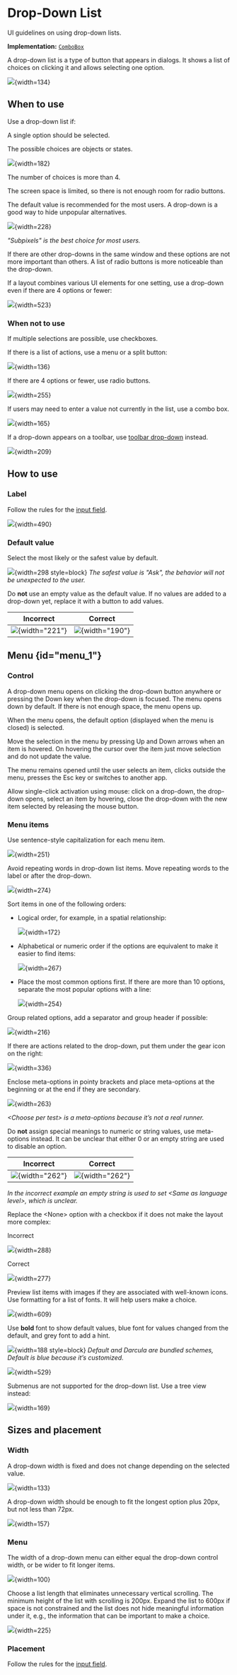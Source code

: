 <!-- Copyright 2000-2024 JetBrains s.r.o. and contributors. Use of this source code is governed by the Apache 2.0 license. -->

# Drop-Down List

<link-summary>UI guidelines on using drop-down lists.</link-summary>

<tldr>

**Implementation:** [`ComboBox`](%gh-ic%/platform/platform-api/src/com/intellij/openapi/ui/ComboBox.java)

</tldr>

A drop-down list is a type of button that appears in dialogs. It shows a list of choices on clicking it and allows selecting one option.

![](drop_down_example.png){width=134}

## When to use

Use a drop-down list if:

A single option should be selected.

The possible choices are objects or states.

![](output_level.png){width=182}

The number of choices is more than 4.

The screen space is limited, so there is not enough room for radio buttons.

The default value is recommended for the most users. A drop-down is a good way to hide unpopular alternatives.

![](antialiasing.png){width=228}

*"Subpixels" is the best choice for most users.*

If there are other drop-downs in the same window and these options are not more important than others. A list of radio buttons is more noticeable than the drop-down.

If a layout combines various UI elements for one setting, use a drop-down even if there are 4 options or fewer:

![](complex_layout.png){width=523}

### When not to use

If multiple selections are possible, use checkboxes.

If there is a list of actions, use a menu or a split button:

![](drop_down_menu_button.png){width=136}

If there are 4 options or fewer, use radio buttons.

![](radio_buttons.png){width=255}

If users may need to enter a value not currently in the list, use a combo box.

![](combo_box_font_size.png){width=165}

If a drop-down appears on a toolbar, use [toolbar drop-down](toolbar_drop_down.md) instead.

![](toolbar_main.png){width=209}

## How to use

### Label

Follow the rules for the [input field](input_field.md#label).

![](labels.png){width=490}

### Default value

Select the most likely or the safest value by default.

![](imports.png){width=298 style=block}
*The safest value is "Ask", the behavior will not be unexpected to the user.*

Do **not** use an empty value as the default value. If no values are added to a drop-down yet, replace it with a button to add values.

| <format color="Red" style="bold">Incorrect</format> | <format color="Green" style="bold">Correct</format> |
|-----------------------------------------------------|-----------------------------------------------------|
| ![](drop_down_empty.png){width="221"}               | ![](button.png){width="190"}                        |

## Menu {id="menu_1"}

### Control

A drop-down menu opens on clicking the drop-down button anywhere or pressing the Down key when the drop-down is
focused.
The menu opens down by default. If there is not enough space, the menu opens up.

When the menu opens, the default option (displayed when the menu is closed) is selected.

Move the selection in the menu by pressing Up and Down arrows when an item is hovered. On hovering the cursor over the item just move selection and do not update the value.

<!-- * Filter items in the list on typing:

    ![](filter.png)
-->

The menu remains opened until the user selects an item, clicks outside the menu, presses the <shortcut>Esc</shortcut> key or
switches to another app.

Allow single-click activation using mouse: click on a drop-down, the drop-down opens, select an item by hovering, close the drop-down with the new item selected by releasing the mouse button.

### Menu items

Use sentence-style capitalization for each menu item.

![](browser.png){width=251}

Avoid repeating words in drop-down list items. Move repeating words to the label or after the drop-down.

![](refresh_changes.png){width=274}

Sort items in one of the following orders:

* Logical order, for example, in a spatial relationship:

  ![](order_logical.png){width=172}

* Alphabetical or numeric order if the options are equivalent to make it easier to find items:

  ![](order_alphabetical.png){width=267}

* Place the most common options first. If there are more than 10 options, separate the most popular options with a line:

  ![](order_popular.png){width=254}

Group related options, add a separator and group header if possible:

![](drop_down_group.png){width=216}

If there are actions related to the drop-down, put them under the gear icon on the right:

![](scheme.png){width=336}

Enclose meta-options in pointy brackets and place meta-options at the beginning or at the end if they are secondary.

![](run_tests.png){width=263}

*<control>&lt;Choose per test></control> is a meta-options because it’s not a real runner.*

Do **not** assign special meanings to numeric or string values, use meta-options instead. It can be unclear that either 0 or an empty string are used to disable an option.

| <format color="Red" style="bold">Incorrect</format> | <format color="Green" style="bold">Correct</format> |
|-----------------------------------------------------|-----------------------------------------------------|
| ![](version_incorrect.png){width="262"}             | ![](version_correct.png){width="262"}               |

  <p><em>In the incorrect example an empty string is used to set <control>&lt;Same
  as language level&gt;</control>, which is unclear.</em></p>
  <p>Replace the <control>&lt;None&gt;</control> option with a checkbox if it does not make the layout more complex:</p>

<format color="Red" style="bold">Incorrect</format>

![](none_incorrect.png){width=288}

<format color="Green" style="bold">Correct</format>

![](none_correct.png){width=277}

Preview list items with images if they are associated with well-known icons. Use formatting for a list of fonts. It will help users make a choice.

![](preview.png){width=609}

Use **bold** font to show default values, <format color="#2600FF">blue</format> font for values changed from the default,
and <format color="#787878">grey</format> font to add a hint.

![](blue_text.png){width=188 style=block}
*Default and Darcula are bundled schemes, Default is blue because it’s customized.*

![](grey_text.png){width=529}

Submenus are not supported for the drop-down list. Use a tree view instead:

![](hierarchy.png){width=169}

## Sizes and placement

### Width

A drop-down width is fixed and does not change depending on the selected value.

![](drop_down_width.png){width=133}

A drop-down width should be enough to fit the longest option plus 20px, but not less than 72px.

![](width_sizes.png){width=157}

### Menu

The width of a drop-down menu can either equal the drop-down control width, or be wider to fit longer items.

![](menu_width.png){width=100}

Choose a list length that eliminates unnecessary vertical scrolling. The minimum height of the list with scrolling is 200px. Expand the list to 600px if space is not constrained and the list does not hide meaningful information under it, e.g., the information that can be important to make a choice.

![](menu_height.png){width=225}

[//]: # (TODO: For sizes inside the menu list see [Menu list]&#40;menu_list.md&#41;.)

### Placement

Follow the rules for the [input field](#placement).


